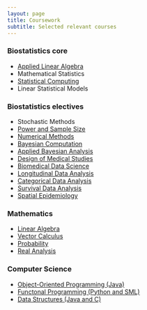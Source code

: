 ```yaml
---
layout: page
title: Coursework
subtitle: Selected relevant courses
---
```


### Biostatistics core

- [Applied Linear Algebra](https://ucla-biostat-216.github.io/2022fall/syllabus/syllabus.html)
- Mathematical Statistics
- [Statistical Computing](https://ucla-biostat-257.github.io/2023spring/syllabus/syllabus.html)
- Linear Statistical Models

### Biostatistics electives

- Stochastic Methods
- [Power and Sample Size](https://sa.ucla.edu/ro/Public/SOC/Results/ClassDetail?term_cd=24S&subj_area_cd=BIOSTAT&crs_catlg_no=0231%20%20%20%20&class_id=535187201&class_no=%20001%20%20)
- [Numerical Methods](https://sa.ucla.edu/ro/Public/SOC/Results/ClassDetail?term_cd=22F&subj_area_cd=BIOSTAT&crs_catlg_no=0213%20%20%20%20&class_id=535079200&class_no=%20001%20%20)
- [Bayesian Computation](http://donatello-telesca.com/biostatistics-271-bayesian-computation)
- [Applied Bayesian Analysis](https://robweiss.faculty.biostat.ucla.edu/biostat234)
- [Design of Medical Studies](https://www.biostat.washington.edu/academics/courses/biost/524)
- [Biomedical Data Science](https://www.biostat.washington.edu/academics/courses/biost/544)
- [Longitudinal Data Analysis](https://www.biostat.washington.edu/academics/courses/biost/540)
- [Categorical Data Analysis](https://www.biostat.washington.edu/academics/courses/biost/536)
- [Survival Data Analysis](https://www.biostat.washington.edu/academics/courses/biost/537)
- [Spatial Epidemiology](https://www.biostat.washington.edu/academics/courses/biost/555)

### Mathematics

- [Linear Algebra](https://catalog.pomona.edu/preview_course_nopop.php?catoid=40&coid=143199)
- [Vector Calculus](https://catalog.pomona.edu/preview_course_nopop.php?catoid=40&coid=143204)
- [Probability](https://math.washington.edu/courses/2019/summer/math/394/c)
- [Real Analysis](https://math.berkeley.edu/courses/summer-2022-math-104-003-lec)

### Computer Science

- [Object-Oriented Programming (Java)](https://catalog.pomona.edu/preview_course_nopop.php?catoid=40&coid=142560)
- [Functonal Programming (Python and SML)](https://catalog.claremontmckenna.edu/preview_course_nopop.php?catoid=29&coid=35983)
- [Data Structures (Java and C)](https://catalog.pomona.edu/preview_course_nopop.php?catoid=40&coid=142563)
